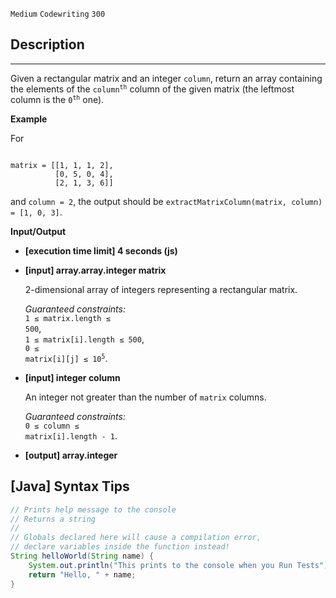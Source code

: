 `Medium`	`Codewriting` 	`300`

## Description

---

Given a rectangular matrix and an integer <code>column</code>, return an array containing the elements of the <code>column<sup>th</sup></code> column of the given matrix (the leftmost column is the <code>0<sup>th</sup></code> one).

**Example**

For

<code type='preformat'>
matrix = [[1, 1, 1, 2], 
          [0, 5, 0, 4], 
          [2, 1, 3, 6]]
</code>

and <code>column = 2</code>, the output should be
<code>extractMatrixColumn(matrix, column) = [1, 0, 3]</code>.

**Input/Output**

- **[execution time limit] 4 seconds (js)**

- **[input] array.array.integer matrix**

  2-dimensional array of integers representing a rectangular matrix.<br>

  _Guaranteed constraints:_<br>
  <code>1 ≤ matrix.length ≤ 500</code>,<br> <code>1 ≤ matrix[i].length ≤ 500</code>,<br> <code>0 ≤ matrix[i][j] ≤ 10<sup>5</sup></code>.

* **[input] integer column**

  An integer not greater than the number of <code>matrix</code> columns.

  _Guaranteed constraints:_<br>
  <code>0 ≤ column ≤ matrix[i].length - 1</code>.

* **[output] array.integer**

## [Java] Syntax Tips

``` java
// Prints help message to the console
// Returns a string
// 
// Globals declared here will cause a compilation error,
// declare variables inside the function instead!
String helloWorld(String name) {
    System.out.println("This prints to the console when you Run Tests");
    return "Hello, " + name;
}
```
